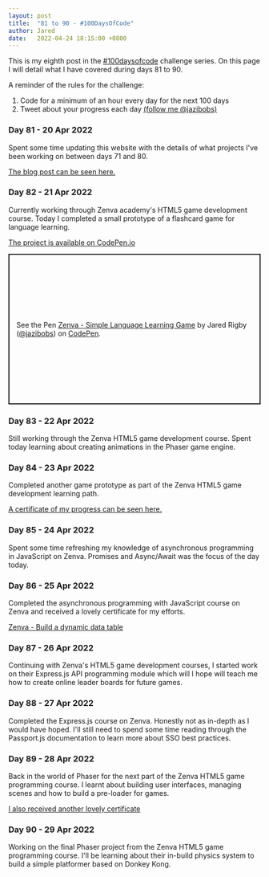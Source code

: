 ```yaml
---
layout: post
title:  "81 to 90 - #100DaysOfCode"
author: Jared
date:   2022-04-24 18:15:00 +0800
---
```


This is my eighth post in the [#100daysofcode](https://www.100daysofcode.com/) challenge series. On this page I will detail what I have covered during days 81 to 90.

A reminder of the rules for the challenge:

1. Code for a minimum of an hour every day for the next 100 days
2. Tweet about your progress each day [(follow me @jazibobs)](https://twitter.com/jazibobs)

### Day 81 - 20 Apr 2022

Spent some time updating this website with the details of what projects I've been working on between days 71 and 80.

[The blog post can be seen here.](https://www.jaredrigby.co.uk/2022/04/10/days-71-to-80-100daysofcode.html)

### Day 82 - 21 Apr 2022

Currently working through Zenva academy's HTML5 game development course. Today I completed a small prototype of a flashcard game for language learning.

[The project is available on CodePen.io](https://codepen.io/jazibobs/pen/LYeoRgL)

<p class="codepen" data-height="300" data-default-tab="js,result" data-slug-hash="LYeoRgL" data-user="jazibobs" style="height: 300px; box-sizing: border-box; display: flex; align-items: center; justify-content: center; border: 2px solid; margin: 1em 0; padding: 1em;">
  <span>See the Pen <a href="https://codepen.io/jazibobs/pen/LYeoRgL">
  Zenva - Simple Language Learning Game</a> by Jared Rigby (<a href="https://codepen.io/jazibobs">@jazibobs</a>)
  on <a href="https://codepen.io">CodePen</a>.</span>
</p>
<script async src="https://cpwebassets.codepen.io/assets/embed/ei.js"></script>

### Day 83 - 22 Apr 2022

Still working through the Zenva HTML5 game development course. Spent today learning about creating animations in the Phaser game engine.

### Day 84 - 23 Apr 2022

Completed another game prototype as part of the Zenva HTML5 game development learning path.

[A certificate of my progress can be seen here.](https://academy.zenva.com/certificate/6e5588117c36)

### Day 85 - 24 Apr 2022

Spent some time refreshing my knowledge of asynchronous programming in JavaScript on Zenva. Promises and Async/Await was the focus of the day today.
### Day 86 - 25 Apr 2022

Completed the asynchronous programming with JavaScript course on Zenva and received a lovely certificate for my efforts.

[Zenva - Build a dynamic data table](https://academy.zenva.com/certificate/8eb0b59c254e)

### Day 87 - 26 Apr 2022

Continuing with Zenva's HTML5 game development courses, I started work on their Express.js API programming module which will I hope will teach me how to create online leader boards for future games.

### Day 88 - 27 Apr 2022

Completed the Express.js course on Zenva. Honestly not as in-depth as I would have hoped. I'll still need to spend some time reading through the Passport.js documentation to learn more about SSO best practices.

### Day 89 - 28 Apr 2022

Back in the world of Phaser for the next part of the Zenva HTML5 game programming course. I learnt about building user interfaces, managing scenes and how to build a pre-loader for games.

[I also received another lovely certificate](https://academy.zenva.com/certificate/07801c9b7067)

### Day 90 - 29 Apr 2022

Working on the final Phaser project from the Zenva HTML5 game programming course. I'll be learning about their in-build physics system to build a simple platformer based on Donkey Kong.
